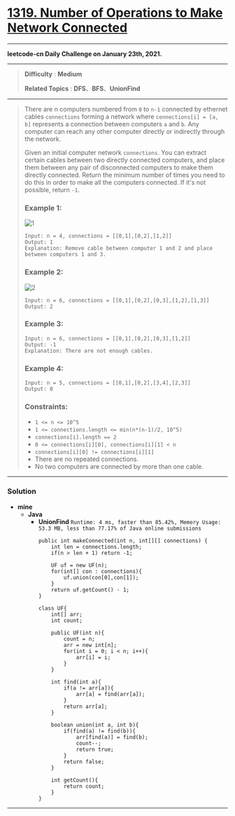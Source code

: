 # [1319. Number of Operations to Make Network Connected](https://leetcode.com/problems/number-of-operations-to-make-network-connected/)

---

**leetcode-cn Daily Challenge on January 23th, 2021.**

---

> **Difficulty** : **Medium**
>
> **Related Topics** : **DFS**、**BFS**、**UnionFind**

---

> There are n computers numbered from `0` to `n-1` connected by ethernet cables `connections` forming a network where `connections[i] = [a, b]` represents a connection between computers `a` and `b`.
> Any computer can reach any other computer directly or indirectly through the network.
> 
> Given an initial computer network `connections`.
> You can extract certain cables between two directly connected computers, and place them between any pair of disconnected computers to make them directly connected.
> Return the minimum number of times you need to do this in order to make all the computers connected. If it's not possible, return `-1`.
> 
> 
> 
> ### Example 1:
> ![1](https://assets.leetcode.com/uploads/2020/01/02/sample_1_1677.png)
> ```
> Input: n = 4, connections = [[0,1],[0,2],[1,2]]
> Output: 1
> Explanation: Remove cable between computer 1 and 2 and place between computers 1 and 3.
> ```
> 
> ### Example 2:
> ![2](https://assets.leetcode.com/uploads/2020/01/02/sample_2_1677.png)
> ```
> Input: n = 6, connections = [[0,1],[0,2],[0,3],[1,2],[1,3]]
> Output: 2
> ```
> 
> ### Example 3:
> ```
> Input: n = 6, connections = [[0,1],[0,2],[0,3],[1,2]]
> Output: -1
> Explanation: There are not enough cables.
> ```
> 
> ### Example 4:
> ```
> Input: n = 5, connections = [[0,1],[0,2],[3,4],[2,3]]
> Output: 0
> ```
> 
> ### Constraints:
> * `1 <= n <= 10^5`
> * `1 <= connections.length <= min(n*(n-1)/2, 10^5)`
> * `connections[i].length == 2`
> * `0 <= connections[i][0], connections[i][1] < n`
> * `connections[i][0] != connections[i][1]`
> * There are no repeated connections.
> * No two computers are connected by more than one cable.

---


### Solution
* **mine**
  * **Java**
    * **UnionFind** `Runtime: 4 ms, faster than 85.42%, Memory Usage: 53.3 MB, less than 77.17% of Java online submissions`
      ```
      public int makeConnected(int n, int[][] connections) {
          int len = connections.length;
          if(n > len + 1) return -1;

          UF uf = new UF(n);
          for(int[] con : connections){
              uf.union(con[0],con[1]);
          }
          return uf.getCount() - 1;
      }

      class UF{
          int[] arr;
          int count;

          public UF(int n){
              count = n;
              arr = new int[n];
              for(int i = 0; i < n; i++){
                  arr[i] = i;
              }
          }

          int find(int a){
              if(a != arr[a]){
                  arr[a] = find(arr[a]);
              }
              return arr[a];
          }

          boolean union(int a, int b){
              if(find(a) != find(b)){
                  arr[find(a)] = find(b);
                  count--;
                  return true;
              }
              return false;
          }

          int getCount(){
              return count;
          }
      }
      ```
      
---
